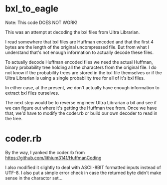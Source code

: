 bxl_to_eagle
============

Note: This code DOES NOT WORK!

This was an attempt at decoding the bxl files from Ultra Librarian.

I read somewhere that bxl files are Huffman encoded and that the first 4 bytes are the length of the original uncompressed file. But from what I understand that's not enough information to actually decode these files.

To actually decode Huffman encoded files we need the actual Huffman, binary probability tree holding all the characters from the original file. I do not know if the probability trees are stored in the bxl file themselves or if the Ultra Librarian is using a single probability tree for all of it's bxl files.

In either case, at the present, we don't actually have enough information to extract bxl files ourselves.

The next step would be to reverse engineer Ultra Librarian a bit and see if we can figure out where it's getting the Huffman tree from. Once we have that, we'd have to modify the coder.rb or build our own decoder to read in the tree.

coder.rb
========

By the way, I yanked the coder.rb from https://github.com/lithium3141/HuffmanCoding

I also modified it slightly to deal with ASCII-8BIT formatted inputs instead of UTF-8. I also put a simple error check in case the returned byte didn't make sense in the charactor set...



